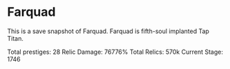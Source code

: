 Farquad
===
This is a save snapshot of Farquad. Farquad is fifth-soul implanted Tap Titan. 

Total prestiges: 28
Relic Damage: 76776%
Total Relics: 570k
Current Stage: 1746